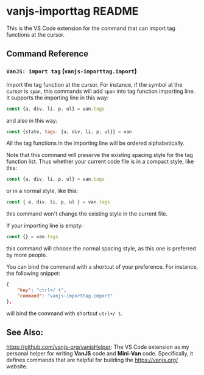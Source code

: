 # vanjs-importtag README

This is the VS Code extension for the command that can import tag functions at the cursor.

## Command Reference

### `VanJS: import tag` (`vanjs-importtag.import`)

Import the tag function at the cursor. For instance, if the symbol at the cursor is `span`, this commands will add `span` into tag function importing line. It supports the importing line in this way:

```js
const {a, div, li, p, ul} = van.tags
```

and also in this way:

```js
const {state, tags: {a, div, li, p, ul}} = van
```

All the tag functions in the importing line will be ordered alphabetically.

Note that this command will preserve the existing spacing style for the tag function list. Thus whether your current code file is in a compact style, like this:

```js
const {a, div, li, p, ul} = van.tags
```

or in a normal style, like this:

```js
const { a, div, li, p, ul } = van.tags
```

this command won't change the existing style in the current file.

If your importing line is empty:

```js
const {} = van.tags
```

this command will choose the normal spacing style, as this one is preferred by more people.

You can bind the command with a shortcut of your preference. For instance, the following snippet:

```json
{
    "key": "ctrl+/ t",
    "command": "vanjs-importtag.import"
},
```

will bind the command with shortcut `ctrl+/ t`.

## See Also:

https://github.com/vanjs-org/vanjsHelper: The VS Code extension as my personal helper for writing **VanJS** code and **Mini-Van** code. Specifically, it defines commands that are helpful for building the https://vanjs.org/ website.
